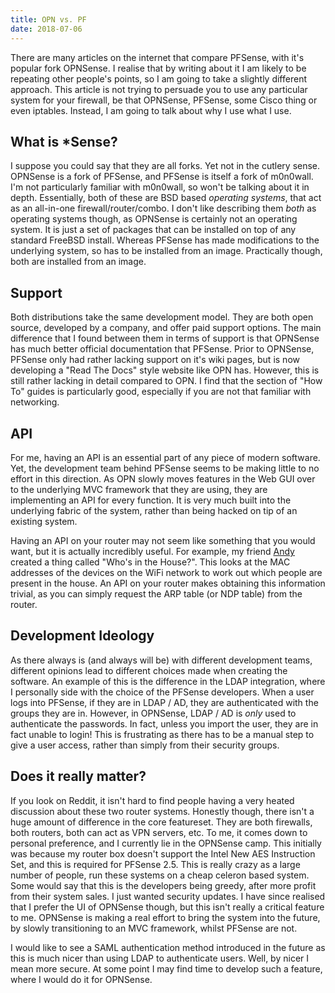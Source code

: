 ```yaml
---
title: OPN vs. PF
date: 2018-07-06
---
```


There are many articles on the internet that compare PFSense, with it's popular fork OPNSense. I realise that by writing about it I am likely to be repeating other people's points, so I am going to take a slightly different approach. This article is not trying to persuade you to use any particular system for your firewall, be that OPNSense, PFSense, some Cisco thing or even iptables. Instead, I am going to talk about why I use what I use.

## What is \*Sense?

I suppose you could say that they are all forks. Yet not in the cutlery sense. OPNSense is a fork of PFSense, and PFSense is itself a fork of m0n0wall. I'm not particularly familiar with m0n0wall, so won't be talking about it in depth. Essentially, both of these are BSD based *operating systems*, that act as an all-in-one firewall/router/combo. I don't like describing them *both* as operating systems though, as OPNSense is certainly not an operating system. It is just a set of packages that can be installed on top of any standard FreeBSD install. Whereas PFSense has made modifications to the underlying system, so has to be installed from an image. Practically though, both are installed from an image.

## Support

Both distributions take the same development model. They are both open source, developed by a company, and offer paid support options. The main difference that I found between them in terms of support is that OPNSense has much better official documentation that PFSense. Prior to OPNSense, PFSense only had rather lacking support on it's wiki pages, but is now developing a "Read The Docs" style website like OPN has. However, this is still rather lacking in detail compared to OPN. I find that the section of "How To" guides is particularly good, especially if you  are not that familiar with networking.

## API

For me, having an API is an essential part of any piece of modern software. Yet, the development team behind PFSense seems to be making little to no effort in this direction. As OPN slowly moves features in the Web GUI over to the underlying MVC framework that they are using, they are implementing an API for every function. It is very much built into the underlying fabric of the system, rather than being hacked on tip of an existing system.

Having an API on your router may not seem like something that you would want, but it is actually incredibly useful. For example, my friend [Andy](https://github.com/adimote) created a thing called "Who's in the House?". This looks at the MAC addresses of the devices on the WiFi network to work out which people are present in the house. An API on your router makes obtaining this information trivial, as you can simply request the ARP table (or NDP table) from the router.

## Development Ideology

As there always is (and always will be) with different development teams, different opinions lead to different choices made when creating the software. An example of this is the difference in the LDAP integration, where I personally side with the choice of the PFSense developers. When a user logs into PFSense, if they are in LDAP / AD, they are authenticated with the groups they are in. However, in OPNSense, LDAP / AD is *only* used to authenticate the passwords. In fact, unless you import the user, they are in fact unable to login! This is frustrating as there has to be a manual step to give a user access, rather than simply from their security groups.

## Does it really matter?

If you look on Reddit, it isn't hard to find people having a very heated discussion about these two router systems. Honestly though, there isn't a huge amount of difference in the core featureset. They are both firewalls, both routers, both can act as VPN servers, etc. To me, it comes down to personal preference, and I currently lie in the OPNSense camp. This initially was because my router box doesn't support the Intel New AES Instruction Set, and this is required for PFSense 2.5. This is really crazy as a large number of people, run these systems on a cheap celeron based system. Some would say that this is the developers being greedy, after more profit from their system sales. I just wanted security updates. I have since realised that I prefer the UI of OPNSense though, but this isn't really a critical feature to me. OPNSense is making a real effort to bring the system into the future, by slowly transitioning to an MVC framework, whilst PFSense are not.

I would like to see a SAML authentication method introduced in the future as this is much nicer than using LDAP to authenticate users. Well, by nicer I mean more secure. At some point I may find time to develop such a feature, where I would do it for OPNSense.
